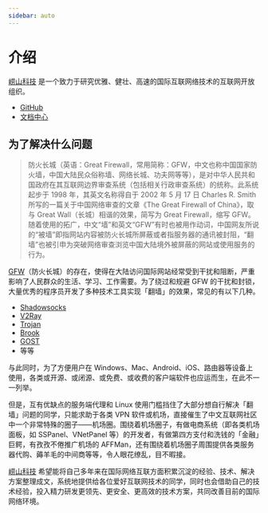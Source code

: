 ```yaml
---
sidebar: auto
---
```


# 介绍

[崂山科技](/) 是一个致力于研究优雅、健壮、高速的国际互联网络技术的互联网开放组织。

- [GitHub](https://github.com/laoshan-tech)
- [文档中心](https://docs.laoshan-tech.com/)

## 为了解决什么问题

> 防火长城（英语：Great Firewall，常用简称：GFW，中文也称中国国家防火墙，中国大陆民众俗称墙、网络长城、功夫网等等），是对中华人民共和国政府在其互联网边界审查系统（包括相关行政审查系统）的统称。此系统起步于 1998 年，其英文名称得自于 2002 年 5 月 17 日 Charles R. Smith 所写的一篇关于中国网络审查的文章《The Great Firewall of China》，取与 Great Wall（长城）相谐的效果，简写为 Great Firewall，缩写 GFW。随着使用的拓广，中文“墙”和英文“GFW”有时也被用作动词，中国网友所说的“被墙”即指网站内容被防火长城所屏蔽或者指服务器的通讯被封阻，“翻墙”也被引申为突破网络审查浏览中国大陆境外被屏蔽的网站或使用服务的行为。

[GFW](https://zh.wikipedia.org/wiki/%E9%98%B2%E7%81%AB%E9%95%BF%E5%9F%8E)（防火长城）的存在，使得在大陆访问国际网站经常受到干扰和阻断，严重影响了人民群众的生活、学习、工作需要。为了绕过和规避 GFW 的干扰和封锁，大量优秀的程序员开发了多种技术工具实现「翻墙」的效果，常见的有以下几种。

- [Shadowsocks](https://github.com/shadowsocks/shadowsocks/tree/master)
- [V2Ray](https://github.com/v2ray/v2ray-core)
- [Trojan](https://github.com/trojan-gfw/trojan)
- [Brook](https://github.com/txthinking/brook)
- [GOST](https://github.com/ginuerzh/gost)
- 等等

与此同时，为了方便用户在 Windows、Mac、Android、iOS、路由器等设备上使用，各类或开源、或闭源、或免费、或收费的客户端软件也应运而生，在此不一一列举。

但是，互有优缺点的服务端代理和 Linux 使用门槛挡住了大部分想自行解决「翻墙」问题的同学，只能求助于各类 VPN 软件或机场，直接催生了中文互联网社区中一个非常特殊的圈子——机场圈。围绕着机场圈子，有做电商系统（即各类机场面板，如 SSPanel、VNetPanel 等）的开发者，有做第四方支付和洗钱的「金融」巨鳄，有孜孜不倦推广机场的 AFFMan，还有围绕着机场圈子周围提供各类服务器代购、薅羊毛的中间商等等，令人眼花缭乱，目不暇接。

[崂山科技](/) 希望能将自己多年来在国际网络互联方面积累沉淀的经验、技术、解决方案整理成文，系统地提供给各位爱好互联网技术的同学，同时也会借助自己的技术经验，投入精力研发更领先、更安全、更高效的技术方案，共同改善目前的国际网络环境。